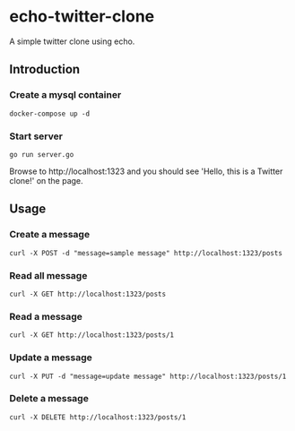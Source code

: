 # echo-twitter-clone
A simple twitter clone using echo.

## Introduction
### Create a mysql container
```
docker-compose up -d
```

### Start server
```
go run server.go
```
Browse to http://localhost:1323 and you should see 'Hello, this is a Twitter clone!' on the page.

## Usage
### Create a message
```
curl -X POST -d "message=sample message" http://localhost:1323/posts
```

### Read all message
```
curl -X GET http://localhost:1323/posts
```

### Read a message
```
curl -X GET http://localhost:1323/posts/1
```

### Update a message
```
curl -X PUT -d "message=update message" http://localhost:1323/posts/1
```

### Delete a message
```
curl -X DELETE http://localhost:1323/posts/1
```